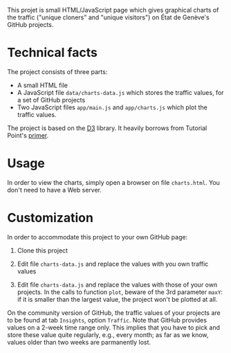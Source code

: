 This projet is small HTML/JavaScript page which gives graphical charts of the traffic
("unique cloners" and "unique visitors") on État de Genève's GitHub projects.

# Technical facts

The project consists of three parts:

- A small HTML file
- A JavaScript file `data/charts-data.js` which stores the traffic values, for a set of GitHub projects
- Two JavaScript files `app/main.js` and `app/charts.js` which plot the traffic values. 

The project is based on the [D3](d3js-org) library.
It heavily borrows from Tutorial Point's 
[primer](https://www.tutorialspoint.com/d3js/index.htm).

# Usage

In order to view the charts, simply open a browser on file `charts.html`.
You don't need to have a Web server.

# Customization 

In order to accommodate this project to your own GitHub page:

1. Clone this project

2. Edit file `charts-data.js` and replace the values with you own traffic values

3. Edit file `charts-data.js` and replace the values with those of your own projects.
In the calls to function `plot`, beware of the 3rd parameter `maxY`: if it is smaller than the largest value,
the project won't be plotted at all.

On the community version of GitHub, the traffic values of your projects are to be found at tab `Insights`, option
`Traffic`. 
Note that GitHub provides values on a 2-week time range only. 
This implies that you have to pick and store these value quite regularly, e.g., every month;
as far as we know, values older than two weeks are parmanently lost. 
